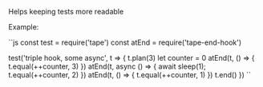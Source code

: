 Helps keeping tests more readable

Example:

``js
const test = require('tape')
const atEnd = require('tape-end-hook')

test('triple hook, some async', t => {
  t.plan(3)
  let counter = 0
  atEnd(t, () => { t.equal(++counter, 3) })
  atEnd(t, async () => { await sleep(1); t.equal(++counter, 2) })
  atEnd(t, () => { t.equal(++counter, 1) })
  t.end()
})
``
